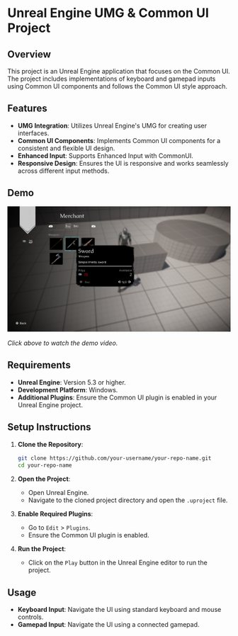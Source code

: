 # Unreal Engine UMG & Common UI Project

## Overview

This project is an Unreal Engine application that focuses on the Common UI. The project includes implementations of keyboard and gamepad inputs using Common UI components and follows the Common UI style approach.

## Features

- **UMG Integration**: Utilizes Unreal Engine's UMG for creating user interfaces.
- **Common UI Components**: Implements Common UI components for a consistent and flexible UI design.
- **Enhanced Input**: Supports Enhanced Input with CommonUI.
- **Responsive Design**: Ensures the UI is responsive and works seamlessly across different input methods.

## Demo

[![Demo Video](https://github.com/peregrine22/ShopUI/blob/main/shop-ui-thumbnail.png)]([https://youtu.be/w94gDPrTa3E](https://youtu.be/NeFl1VmqaTc))

*Click above to watch the demo video.*

## Requirements

- **Unreal Engine**: Version 5.3 or higher.
- **Development Platform**: Windows.
- **Additional Plugins**: Ensure the Common UI plugin is enabled in your Unreal Engine project.

## Setup Instructions

1. **Clone the Repository**:
    ```sh
    git clone https://github.com/your-username/your-repo-name.git
    cd your-repo-name
    ```

2. **Open the Project**:
    - Open Unreal Engine.
    - Navigate to the cloned project directory and open the `.uproject` file.

3. **Enable Required Plugins**:
    - Go to `Edit` > `Plugins`.
    - Ensure the Common UI plugin is enabled.

4. **Run the Project**:
    - Click on the `Play` button in the Unreal Engine editor to run the project.

## Usage

- **Keyboard Input**: Navigate the UI using standard keyboard and mouse controls.
- **Gamepad Input**: Navigate the UI using a connected gamepad.
